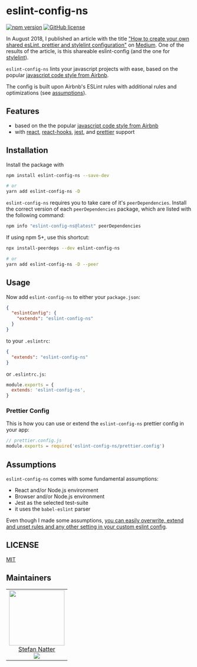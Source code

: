 # eslint-config-ns

[![npm version](https://badge.fury.io/js/eslint-config-ns.svg)](https://badge.fury.io/js/eslint-config-ns)
[![GitHub license](https://img.shields.io/github/license/natterstefan/eslint-config-ns.svg)](https://github.com/natterstefan/eslint-config-ns/blob/master/LICENSE)

In August 2018, I published an article with the title
["How to create your own shared esLint, prettier and stylelint configuration"](https://nttr.st/2MOAAGc)
on [Medium](http://nttr.st/1REplMW). One of the results of the article, is this
shareable eslint-config (and the one for [stylelint](https://nttr.st/2OUpTQP)).

`eslint-config-ns` lints your javascript projects with ease, based on the
popular [javascript code style from Airbnb](https://www.npmjs.com/package/eslint-config-airbnb).

The config is built upon Airbnb's ESLint rules with additional
rules and optimizations (see [assumptions](#assumptions)).

## Features

- based on the the popular [javascript
  code style from Airbnb](https://www.npmjs.com/package/eslint-config-airbnb)
- with [react](https://reactjs.org/), [react-hooks](https://reactjs.org/docs/hooks-intro.html), [jest](https://jestjs.io/), and [prettier](https://prettier.io/docs/en/eslint.html#use-eslint-to-run-prettier) support

## Installation

Install the package with

```sh
npm install eslint-config-ns --save-dev

# or
yarn add eslint-config-ns -D
```

`eslint-config-ns` requires you to take care of it's `peerDependencies`.
Install the correct version of each `peerDependencies` package, which are listed
with the following command:

```sh
npm info "eslint-config-ns@latest" peerDependencies
```

If using npm 5+, use this shortcut:

```sh
npx install-peerdeps --dev eslint-config-ns

# or
yarn add eslint-config-ns -D --peer
```

## Usage

Now add `eslint-config-ns` to either your `package.json`:

```json
{
  "eslintConfig": {
    "extends": "eslint-config-ns"
  }
}
```

to your `.eslintrc`:

```json
{
  "extends": "eslint-config-ns"
}
```

or `.eslintrc.js`:

```js
module.exports = {
  extends: 'eslint-config-ns',
}
```

### Prettier Config

This is how you can use or extend the `eslint-config-ns` prettier config in your
app:

```js
// prettier.config.js
module.exports = require('eslint-config-ns/prettier.config')
```

## Assumptions

`eslint-config-ns` comes with some fundamental assumptions:

- React and/or Node.js environment
- Browser and/or Node.js environment
- Jest as the selected test-suite
- it uses the `babel-eslint` parser

Even though I made some assumptions, [you can easily overwrite, extend and unset
rules and any other setting in your custom eslint config](https://eslint.org/docs/user-guide/configuring).

## LICENSE

[MIT](LICENSE)

## Maintainers

<!-- prettier-ignore-start -->
<!-- markdownlint-disable -->
<table>
  <tbody>
    <tr>
      <td align="center">
        <a href="https://github.com/natterstefan">
          <img width="150" height="150" src="https://github.com/natterstefan.png?v=3&s=150">
          </br>
          Stefan Natter
        </a>
        <div>
          <a href="https://twitter.com/natterstefan">
            <img src="https://img.shields.io/twitter/follow/natterstefan.svg?style=social&label=Follow" />
          </a>
        </div>
      </td>
    </tr>
  <tbody>
</table>
<!-- markdownlint-enable -->
<!-- prettier-ignore-end -->
